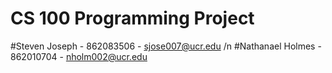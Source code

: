 # CS 100 Programming Project
#Steven Joseph - 862083506 - sjose007@ucr.edu
/n
#Nathanael Holmes - 862010704 - nholm002@ucr.edu

